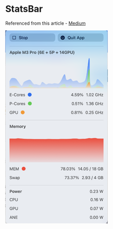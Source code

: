 # StatsBar

Referenced from this article - [Medium](https://medium.com/@vladkens/how-to-get-macos-power-metrics-with-rust-d42b0ad53967)

<img src="img/stats.png" width="320" height="600" />

